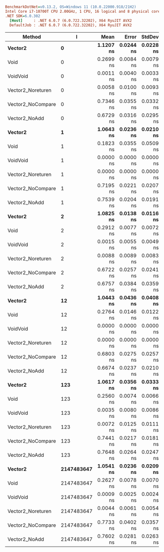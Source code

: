``` ini

BenchmarkDotNet=v0.13.2, OS=Windows 11 (10.0.22000.918/21H2)
Intel Core i7-10700T CPU 2.00GHz, 1 CPU, 16 logical and 8 physical cores
.NET SDK=6.0.302
  [Host]     : .NET 6.0.7 (6.0.722.32202), X64 RyuJIT AVX2
  DefaultJob : .NET 6.0.7 (6.0.722.32202), X64 RyuJIT AVX2


```
|            Method |          I |      Mean |     Error |    StdDev |    StdErr |    Median |       Min |        Q1 |        Q3 |       Max |                Op/s |
|------------------ |----------- |----------:|----------:|----------:|----------:|----------:|----------:|----------:|----------:|----------:|--------------------:|
|           **Vector2** |          **0** | **1.1207 ns** | **0.0244 ns** | **0.0228 ns** | **0.0059 ns** | **1.1170 ns** | **1.0909 ns** | **1.1034 ns** | **1.1382 ns** | **1.1652 ns** |       **892,285,581.2** |
|              Void |          0 | 0.2699 ns | 0.0084 ns | 0.0079 ns | 0.0020 ns | 0.2696 ns | 0.2574 ns | 0.2662 ns | 0.2744 ns | 0.2830 ns |     3,704,715,265.2 |
|          VoidVoid |          0 | 0.0011 ns | 0.0040 ns | 0.0033 ns | 0.0009 ns | 0.0000 ns | 0.0000 ns | 0.0000 ns | 0.0000 ns | 0.0119 ns |   931,371,017,401.5 |
| Vector2_Noreturen |          0 | 0.0058 ns | 0.0100 ns | 0.0093 ns | 0.0024 ns | 0.0011 ns | 0.0000 ns | 0.0000 ns | 0.0093 ns | 0.0305 ns |   171,133,143,635.5 |
| Vector2_NoCompare |          0 | 0.7346 ns | 0.0355 ns | 0.0332 ns | 0.0086 ns | 0.7351 ns | 0.6718 ns | 0.7218 ns | 0.7641 ns | 0.7728 ns |     1,361,237,831.2 |
|     Vector2_NoAdd |          0 | 0.6729 ns | 0.0316 ns | 0.0295 ns | 0.0076 ns | 0.6674 ns | 0.6138 ns | 0.6583 ns | 0.6946 ns | 0.7249 ns |     1,486,162,608.6 |
|           **Vector2** |          **1** | **1.0643 ns** | **0.0236 ns** | **0.0210 ns** | **0.0056 ns** | **1.0666 ns** | **1.0229 ns** | **1.0584 ns** | **1.0745 ns** | **1.0992 ns** |       **939,561,373.1** |
|              Void |          1 | 0.1823 ns | 0.0355 ns | 0.0509 ns | 0.0096 ns | 0.1591 ns | 0.1371 ns | 0.1520 ns | 0.1839 ns | 0.3187 ns |     5,486,151,758.5 |
|          VoidVoid |          1 | 0.0000 ns | 0.0000 ns | 0.0000 ns | 0.0000 ns | 0.0000 ns | 0.0000 ns | 0.0000 ns | 0.0000 ns | 0.0000 ns |            Infinity |
| Vector2_Noreturen |          1 | 0.0000 ns | 0.0000 ns | 0.0000 ns | 0.0000 ns | 0.0000 ns | 0.0000 ns | 0.0000 ns | 0.0000 ns | 0.0000 ns |            Infinity |
| Vector2_NoCompare |          1 | 0.7195 ns | 0.0221 ns | 0.0207 ns | 0.0053 ns | 0.7274 ns | 0.6831 ns | 0.7035 ns | 0.7334 ns | 0.7487 ns |     1,389,899,910.4 |
|     Vector2_NoAdd |          1 | 0.7539 ns | 0.0204 ns | 0.0191 ns | 0.0049 ns | 0.7591 ns | 0.7148 ns | 0.7425 ns | 0.7666 ns | 0.7769 ns |     1,326,399,623.8 |
|           **Vector2** |          **2** | **1.0825 ns** | **0.0138 ns** | **0.0116 ns** | **0.0032 ns** | **1.0857 ns** | **1.0607 ns** | **1.0737 ns** | **1.0895 ns** | **1.1002 ns** |       **923,811,019.2** |
|              Void |          2 | 0.2912 ns | 0.0077 ns | 0.0072 ns | 0.0019 ns | 0.2911 ns | 0.2783 ns | 0.2872 ns | 0.2945 ns | 0.3046 ns |     3,434,034,074.6 |
|          VoidVoid |          2 | 0.0015 ns | 0.0055 ns | 0.0049 ns | 0.0013 ns | 0.0000 ns | 0.0000 ns | 0.0000 ns | 0.0002 ns | 0.0184 ns |   668,926,573,752.7 |
| Vector2_Noreturen |          2 | 0.0088 ns | 0.0089 ns | 0.0083 ns | 0.0021 ns | 0.0075 ns | 0.0000 ns | 0.0000 ns | 0.0125 ns | 0.0265 ns |   114,106,625,443.3 |
| Vector2_NoCompare |          2 | 0.6722 ns | 0.0257 ns | 0.0241 ns | 0.0062 ns | 0.6747 ns | 0.6317 ns | 0.6600 ns | 0.6850 ns | 0.7210 ns |     1,487,630,116.3 |
|     Vector2_NoAdd |          2 | 0.6757 ns | 0.0384 ns | 0.0359 ns | 0.0093 ns | 0.6808 ns | 0.6213 ns | 0.6412 ns | 0.6955 ns | 0.7406 ns |     1,479,990,927.2 |
|           **Vector2** |         **12** | **1.0443 ns** | **0.0436 ns** | **0.0408 ns** | **0.0105 ns** | **1.0361 ns** | **0.9789 ns** | **1.0240 ns** | **1.0669 ns** | **1.1265 ns** |       **957,533,992.2** |
|              Void |         12 | 0.2764 ns | 0.0146 ns | 0.0122 ns | 0.0034 ns | 0.2730 ns | 0.2629 ns | 0.2689 ns | 0.2824 ns | 0.3037 ns |     3,617,480,064.2 |
|          VoidVoid |         12 | 0.0000 ns | 0.0000 ns | 0.0000 ns | 0.0000 ns | 0.0000 ns | 0.0000 ns | 0.0000 ns | 0.0000 ns | 0.0000 ns |            Infinity |
| Vector2_Noreturen |         12 | 0.0000 ns | 0.0000 ns | 0.0000 ns | 0.0000 ns | 0.0000 ns | 0.0000 ns | 0.0000 ns | 0.0000 ns | 0.0000 ns |            Infinity |
| Vector2_NoCompare |         12 | 0.6803 ns | 0.0275 ns | 0.0257 ns | 0.0066 ns | 0.6856 ns | 0.6372 ns | 0.6591 ns | 0.6931 ns | 0.7242 ns |     1,469,868,049.1 |
|     Vector2_NoAdd |         12 | 0.6674 ns | 0.0237 ns | 0.0210 ns | 0.0056 ns | 0.6736 ns | 0.6203 ns | 0.6581 ns | 0.6811 ns | 0.6966 ns |     1,498,427,044.4 |
|           **Vector2** |        **123** | **1.0617 ns** | **0.0356 ns** | **0.0333 ns** | **0.0086 ns** | **1.0713 ns** | **0.9957 ns** | **1.0346 ns** | **1.0856 ns** | **1.1232 ns** |       **941,849,336.8** |
|              Void |        123 | 0.2560 ns | 0.0074 ns | 0.0066 ns | 0.0018 ns | 0.2569 ns | 0.2463 ns | 0.2503 ns | 0.2595 ns | 0.2685 ns |     3,905,848,987.7 |
|          VoidVoid |        123 | 0.0035 ns | 0.0080 ns | 0.0086 ns | 0.0020 ns | 0.0000 ns | 0.0000 ns | 0.0000 ns | 0.0000 ns | 0.0272 ns |   287,706,175,469.7 |
| Vector2_Noreturen |        123 | 0.0072 ns | 0.0125 ns | 0.0111 ns | 0.0030 ns | 0.0010 ns | 0.0000 ns | 0.0000 ns | 0.0095 ns | 0.0318 ns |   138,557,292,929.8 |
| Vector2_NoCompare |        123 | 0.7441 ns | 0.0217 ns | 0.0181 ns | 0.0050 ns | 0.7504 ns | 0.7072 ns | 0.7390 ns | 0.7561 ns | 0.7676 ns |     1,343,855,962.8 |
|     Vector2_NoAdd |        123 | 0.7648 ns | 0.0264 ns | 0.0247 ns | 0.0064 ns | 0.7689 ns | 0.7187 ns | 0.7459 ns | 0.7844 ns | 0.7948 ns |     1,307,490,982.5 |
|           **Vector2** | **2147483647** | **1.0541 ns** | **0.0236 ns** | **0.0209 ns** | **0.0056 ns** | **1.0549 ns** | **1.0171 ns** | **1.0480 ns** | **1.0686 ns** | **1.0860 ns** |       **948,691,036.6** |
|              Void | 2147483647 | 0.2627 ns | 0.0078 ns | 0.0070 ns | 0.0019 ns | 0.2630 ns | 0.2498 ns | 0.2591 ns | 0.2678 ns | 0.2725 ns |     3,807,299,254.5 |
|          VoidVoid | 2147483647 | 0.0009 ns | 0.0025 ns | 0.0024 ns | 0.0006 ns | 0.0000 ns | 0.0000 ns | 0.0000 ns | 0.0000 ns | 0.0074 ns | 1,066,122,601,143.8 |
| Vector2_Noreturen | 2147483647 | 0.0044 ns | 0.0061 ns | 0.0054 ns | 0.0014 ns | 0.0023 ns | 0.0000 ns | 0.0000 ns | 0.0066 ns | 0.0153 ns |   227,032,784,433.1 |
| Vector2_NoCompare | 2147483647 | 0.7733 ns | 0.0402 ns | 0.0357 ns | 0.0095 ns | 0.7773 ns | 0.7011 ns | 0.7545 ns | 0.8002 ns | 0.8232 ns |     1,293,175,489.2 |
|     Vector2_NoAdd | 2147483647 | 0.7602 ns | 0.0281 ns | 0.0263 ns | 0.0068 ns | 0.7733 ns | 0.7112 ns | 0.7409 ns | 0.7821 ns | 0.7847 ns |     1,315,478,718.6 |
